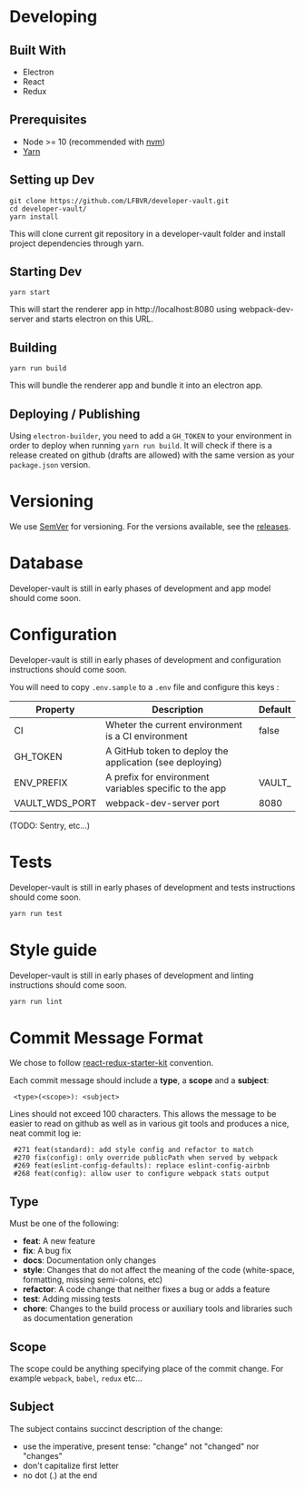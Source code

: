 
# Developing

## Built With
* Electron
* React
* Redux

## Prerequisites
* Node >= 10 (recommended with [nvm](https://github.com/creationix/nvm))
* [Yarn](https://yarnpkg.com/en/docs/install)

## Setting up Dev

```shell
git clone https://github.com/LFBVR/developer-vault.git
cd developer-vault/
yarn install
```

This will clone current git repository in a developer-vault folder and install project dependencies through yarn.

## Starting Dev

```shell
yarn start
```

This will start the renderer app in http://localhost:8080 using webpack-dev-server and starts electron on this URL.

## Building

```
yarn run build
```

This will bundle the renderer app and bundle it into an electron app.

## Deploying / Publishing

Using `electron-builder`, you need to add a `GH_TOKEN` to your environment in order to deploy when running `yarn run build`.
It will check if there is a release created on github (drafts are allowed) with the same version as your `package.json` version.

# Versioning

We use [SemVer](http://semver.org/) for versioning.
For the versions available, see the [releases](https://github.com/LFBVR/developer-vault/releases).

# Database

Developer-vault is still in early phases of development and app model should come soon.

# Configuration

Developer-vault is still in early phases of development and configuration instructions should come soon.

You will need to copy `.env.sample` to a `.env` file and configure this keys :

|Property|Description|Default|
| ------------- | ------------- | ------------- |
|CI|Wheter the current environment is a CI environment|false|
|GH_TOKEN|A GitHub token to deploy the application (see deploying)||
|ENV_PREFIX|A prefix for environment variables specific to the app|VAULT_|
|VAULT_WDS_PORT|webpack-dev-server port|8080|

(TODO: Sentry, etc...)

# Tests

Developer-vault is still in early phases of development and tests instructions should come soon.
```sh
yarn run test
```

# Style guide

Developer-vault is still in early phases of development and linting instructions should come soon.

```sh
yarn run lint
```

# Commit Message Format
We chose to follow [react-redux-starter-kit](https://github.com/davezuko/react-redux-starter-kit/blob/master/CONTRIBUTING.md) convention.

Each commit message should include a **type**, a **scope** and a **subject**:

```
 <type>(<scope>): <subject>
```

Lines should not exceed 100 characters. This allows the message to be easier to read on github as well as in various git tools and produces a nice, neat commit log ie:

```
 #271 feat(standard): add style config and refactor to match
 #270 fix(config): only override publicPath when served by webpack
 #269 feat(eslint-config-defaults): replace eslint-config-airbnb
 #268 feat(config): allow user to configure webpack stats output
```

## Type

Must be one of the following:

* **feat**: A new feature
* **fix**: A bug fix
* **docs**: Documentation only changes
* **style**: Changes that do not affect the meaning of the code (white-space, formatting, missing
  semi-colons, etc)
* **refactor**: A code change that neither fixes a bug or adds a feature
* **test**: Adding missing tests
* **chore**: Changes to the build process or auxiliary tools and libraries such as documentation
  generation

## Scope

The scope could be anything specifying place of the commit change. For example `webpack`,
`babel`, `redux` etc...

## Subject

The subject contains succinct description of the change:

* use the imperative, present tense: "change" not "changed" nor "changes"
* don't capitalize first letter
* no dot (.) at the end
